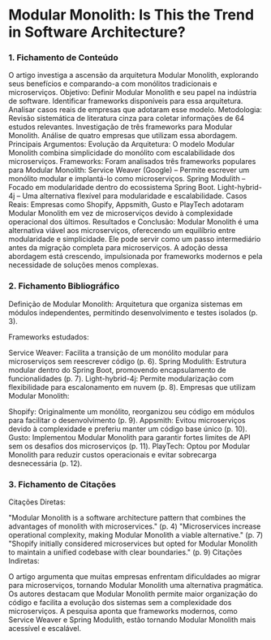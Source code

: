 # Modular Monolith: Is This the Trend in Software Architecture?

### 1. Fichamento de Conteúdo

O artigo investiga a ascensão da arquitetura Modular Monolith, explorando seus benefícios e comparando-a com monólitos tradicionais e microserviços.
Objetivo:
Definir Modular Monolith e seu papel na indústria de software.
Identificar frameworks disponíveis para essa arquitetura.
Analisar casos reais de empresas que adotaram esse modelo.
Metodologia:
Revisão sistemática de literatura cinza para coletar informações de 64 estudos relevantes.
Investigação de três frameworks para Modular Monolith.
Análise de quatro empresas que utilizam essa abordagem.
Principais Argumentos:
Evolução da Arquitetura: O modelo Modular Monolith combina simplicidade do monólito com escalabilidade dos microserviços.
Frameworks: Foram analisados três frameworks populares para Modular Monolith:
Service Weaver (Google) – Permite escrever um monólito modular e implantá-lo como microserviços.
Spring Modulith – Focado em modularidade dentro do ecossistema Spring Boot.
Light-hybrid-4j – Uma alternativa flexível para modularidade e escalabilidade.
Casos Reais: Empresas como Shopify, Appsmith, Gusto e PlayTech adotaram Modular Monolith em vez de microserviços devido à complexidade operacional dos últimos.
Resultados e Conclusão:
Modular Monolith é uma alternativa viável aos microserviços, oferecendo um equilíbrio entre modularidade e simplicidade.
Ele pode servir como um passo intermediário antes da migração completa para microserviços.
A adoção dessa abordagem está crescendo, impulsionada por frameworks modernos e pela necessidade de soluções menos complexas.

### 2. Fichamento Bibliográfico

Definição de Modular Monolith: Arquitetura que organiza sistemas em módulos independentes, permitindo desenvolvimento e testes isolados (p. 3).

Frameworks estudados:

Service Weaver: Facilita a transição de um monólito modular para microserviços sem reescrever código (p. 6).
Spring Modulith: Estrutura modular dentro do Spring Boot, promovendo encapsulamento de funcionalidades (p. 7).
Light-hybrid-4j: Permite modularização com flexibilidade para escalonamento em nuvem (p. 8).
Empresas que utilizam Modular Monolith:

Shopify: Originalmente um monólito, reorganizou seu código em módulos para facilitar o desenvolvimento (p. 9).
Appsmith: Evitou microserviços devido à complexidade e preferiu manter um código base único (p. 10).
Gusto: Implementou Modular Monolith para garantir fortes limites de API sem os desafios dos microserviços (p. 11).
PlayTech: Optou por Modular Monolith para reduzir custos operacionais e evitar sobrecarga desnecessária (p. 12).

### 3. Fichamento de Citações

Citações Diretas:

"Modular Monolith is a software architecture pattern that combines the advantages of monolith with microservices." (p. 4)
"Microservices increase operational complexity, making Modular Monolith a viable alternative." (p. 7)
"Shopify initially considered microservices but opted for Modular Monolith to maintain a unified codebase with clear boundaries." (p. 9)
Citações Indiretas:

O artigo argumenta que muitas empresas enfrentam dificuldades ao migrar para microserviços, tornando Modular Monolith uma alternativa pragmática.
Os autores destacam que Modular Monolith permite maior organização do código e facilita a evolução dos sistemas sem a complexidade dos microserviços.
A pesquisa aponta que frameworks modernos, como Service Weaver e Spring Modulith, estão tornando Modular Monolith mais acessível e escalável.

